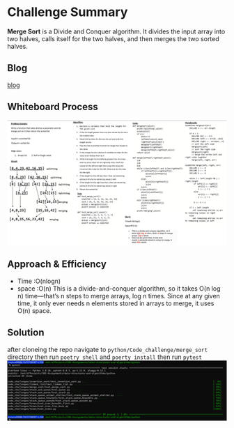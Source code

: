 # Challenge Summary
**Merge Sort** is a Divide and Conquer algorithm. It divides the input array into two halves, calls itself for the two halves, and then merges the two sorted halves.

## Blog
[blog](BLOG.md)

## Whiteboard Process
![mergesort](merge_sort.png)

## Approach & Efficiency
- Time :O(nlogn)
- space :O(n)
This is a divide-and-conquer algorithm, so it takes O(n log n) time—that’s n steps to merge arrays, log n times.
Since at any given time, it only ever needs n elements stored in arrays to merge, it uses O(n) space.

## Solution
after cloneing the repo navigate to `python/Code_challenge/merge_sort ` directory then run `poetry shell` and `poerty install` then run `pytest`
![test](test.png)

